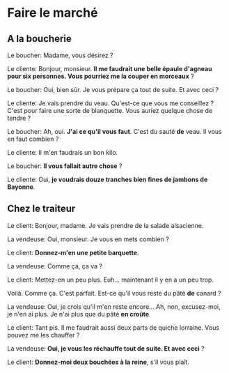 # Faire le marché

## A la boucherie

Le boucher: Madame, vous désirez ?

Le cliente: Bonjour, monsieur. **Il me faudrait une belle épaule d'agneau pour six personnes. Vous pourriez me la couper en morceaux** ?

Le boucher: Oui, bien sûr. Je vous prépare ça tout de suite. Et avec ceci ?

Le cliente: Je vais prendre du veau. Qu'est-ce que vous me conseillez ? C'est pour faire une sorte de blanquette. Vous auriez quelque chose de tendre ?

Le boucher: Ah, oui. **J'ai ce qu'il vous faut**. C'est du sauté **de** veau. Il vous en faut combien ?

Le cliente: Il m'en faudrais un bon kilo.

Le boucher: **Il vous fallait autre chose** ?

Le cliente: Oui, **je voudrais douze tranches bien fines de jambons de Bayonne**.


## Chez le traiteur

Le client: Bonjour, madame. Je vais prendre de la salade alsacienne.

La vendeuse: Oui, monsieur. Je vous en mets combien ?

Le client: **Donnez-m'en une petite barquette**.

La vendeuse: Comme ça, ça va ?

Le client: Mettez-en un peu plus. Euh... maintenant il y en a un peu trop.

Voilà. Comme ça. C'est parfait. Est-ce qu'il vous reste du pâté **de** canard ?

La vendeuse: Oui, je crois qu'il m'en reste encore... Ah, non, excusez-moi, je n'en ai plus. Je n'ai plus que du pâté **en croûte**.

Le client: Tant pis. Il me faudrait aussi deux parts de quiche lorraine. Vous pouvez me les chauffer ?

La vendeuse: **Oui, je vous les réchauffe tout de suite. Et avec ceci** ?

Le client: **Donnez-moi deux bouchées à la reine**, s'il vous plaît.
